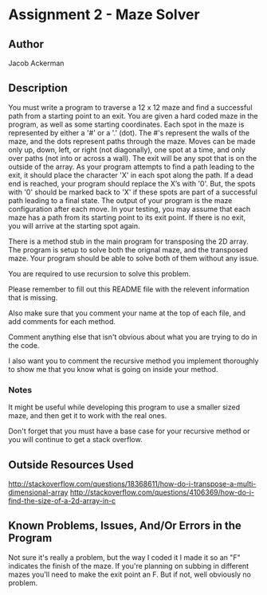 ﻿# Assignment 2 - Maze Solver

## Author
Jacob Ackerman

## Description

You must write a program to traverse a 12 x 12 maze and find a successful path from a starting point to an exit. You are given a hard coded maze in the program, as well as some starting coordinates. 
Each spot in the maze is represented by either a '#' or a '.' (dot). The #'s represent the walls of the maze, and the dots represent paths through the maze. 
Moves can be made only up, down, left, or right (not diagonally), one spot at a time, and only over paths (not into or across a wall). 
The exit will be any spot that is on the outside of the array. As your program attempts to find a path leading to the exit, it should place the character 'X' in each spot along the path. 
If a dead end is reached, your program should replace the X’s with '0'. But, the spots with '0' should be marked back to 'X' if these spots are part of a successful path leading to a final state. 
The output of your program is the maze configuration after each move. In your testing, you may assume that each maze has a path from its starting point to its exit point. 
If there is no exit, you will arrive at the starting spot again.

There is a method stub in the main program for transposing the 2D array. The program is setup to solve both the orignal maze, and the transposed maze. Your program should be able to solve both of them without any issue.

You are required to use recursion to solve this problem.

Please remember to fill out this README file with the relevent information that is missing.

Also make sure that you comment your name at the top of each file, and add comments for each method.

Comment anything else that isn't obvious about what you are trying to do in the code.

I also want you to comment the recursive method you implement thoroughly to show me that you know what is going on inside your method.

### Notes

It might be useful while developing this program to use a smaller sized maze, and then get it to work with the real ones.

Don't forget that you must have a base case for your recursive method or you will continue to get a stack overflow. 

## Outside Resources Used
http://stackoverflow.com/questions/18368611/how-do-i-transpose-a-multi-dimensional-array
http://stackoverflow.com/questions/4106369/how-do-i-find-the-size-of-a-2d-array-in-c

## Known Problems, Issues, And/Or Errors in the Program
Not sure it's really a problem, but the way I coded it I made it so an "F" indicates the finish of the maze. If you're planning on subbing in different mazes you'll need to make the exit point an F. 
But if not, well obviously no problem.

